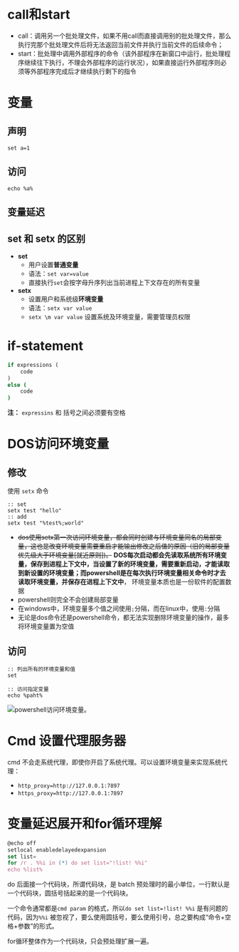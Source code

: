 # call和start
- call：调用另一个批处理文件，如果不用call而直接调用别的批处理文件，那么执行完那个批处理文件后将无法返回当前文件并执行当前文件的后续命令；
- start：批处理中调用外部程序的命令（该外部程序在新窗口中运行，批处理程序继续往下执行，不理会外部程序的运行状况），如果直接运行外部程序则必须等外部程序完成后才继续执行剩下的指令

# 变量
## 声明
``` batch
set a=1
```
## 访问
``` batch
echo %a%
```
## 变量延迟

## set 和 setx 的区别
- **set**
	- 用户设置**普通变量**
	- 语法：`set var=value`
	- 直接执行`set`会按字母升序列出当前进程上下文存在的所有变量
- **setx**
	- 设置用户和系统级**环境变量**
	- 语法：`setx var value`
	- `setx \m var value` 设置系统及环境变量，需要管理员权限

# if-statement
``` bat
if expressions (
	code
)
else (
	code
)
```
**注：** `expressins` 和 括号之间必须要有空格


# DOS访问环境变量
## 修改
使用 `setx` 命令
``` batch
:: set
setx test "hello"
:: add
setx test "%test%;world"
```
- ~~dos使用setx第一次访问环境变量，都会同时创建与环境变量同名的局部变量，这也是改变环境变量需要重启才能输出修改之后值的原因（旧的局部变量优先级大于环境变量\[就近原则])。~~ **DOS每次启动都会先读取系统所有环境变量，保存到进程上下文中，当设置了新的环境变量，需要重新启动，才能读取到新设置的环境变量；而powershell是在每次执行环境变量相关命令时才去读取环境变量，并保存在进程上下文中**， 环境变量本质也是一份软件的配置数据
- powershell则完全不会创建局部变量
- 在windows中，环境变量多个值之间使用`;`分隔，而在linux中，使用`:`分隔
- 无论是dos命令还是powershell命令，都无法实现删除环境变量的操作，最多将环境变量置为空值

## 访问
```batch
:: 列出所有的环境变量和值
set

:: 访问指定变量
echo %paht%  
```

![powershell访问环境变量。](计算机/程序设计语言/Powershell/脚本语法.md#powershell访问环境变量。)


# Cmd 设置代理服务器
cmd 不会走系统代理，即使你开启了系统代理。可以设置环境变量来实现系统代理：
- `http_proxy=http://127.0.0.1:7897`
- `https_proxy=http://127.0.0.1:7897`


# 变量延迟展开和for循环理解
```js
@echo off
setlocal enabledelayedexpansion
set list=
for /r . %%i in (*) do set list="!list! %%i"
echo %list%
```

do 后面接一个代码块，所谓代码块，是 batch 预处理时的最小单位，一行默认是一个代码块，圆括号括起来的是一个代码块。

一个命令通常都是`cmd param` 的格式，所以`do set list=!list! %%i` 是有问题的代码，因为`%%i` 被忽视了，要么使用圆括号，要么使用引号，总之要构成“命令+空格+参数”的形式。

for循环整体作为一个代码块，只会预处理扩展一遍。